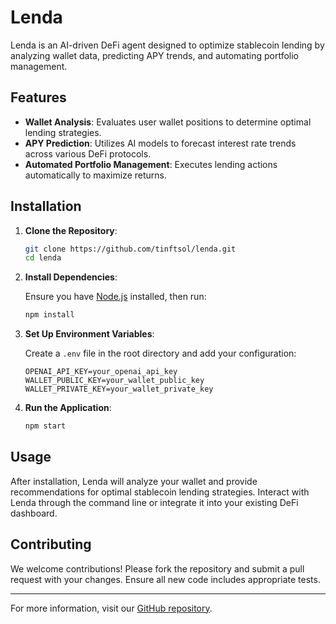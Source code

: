 # Lenda

Lenda is an AI-driven DeFi agent designed to optimize stablecoin lending by analyzing wallet data, predicting APY trends, and automating portfolio management.

## Features

- **Wallet Analysis**: Evaluates user wallet positions to determine optimal lending strategies.
- **APY Prediction**: Utilizes AI models to forecast interest rate trends across various DeFi protocols.
- **Automated Portfolio Management**: Executes lending actions automatically to maximize returns.

## Installation

1. **Clone the Repository**:

   ```bash
   git clone https://github.com/tinftsol/lenda.git
   cd lenda
   ```

2. **Install Dependencies**:

   Ensure you have [Node.js](https://nodejs.org/) installed, then run:

   ```bash
   npm install
   ```

3. **Set Up Environment Variables**:

   Create a `.env` file in the root directory and add your configuration:

   ```env
   OPENAI_API_KEY=your_openai_api_key
   WALLET_PUBLIC_KEY=your_wallet_public_key
   WALLET_PRIVATE_KEY=your_wallet_private_key
   ```

4. **Run the Application**:

   ```bash
   npm start
   ```

## Usage

After installation, Lenda will analyze your wallet and provide recommendations for optimal stablecoin lending strategies. Interact with Lenda through the command line or integrate it into your existing DeFi dashboard.

## Contributing

We welcome contributions! Please fork the repository and submit a pull request with your changes. Ensure all new code includes appropriate tests.

---

For more information, visit our [GitHub repository](https://github.com/tinftsol/lenda). 

